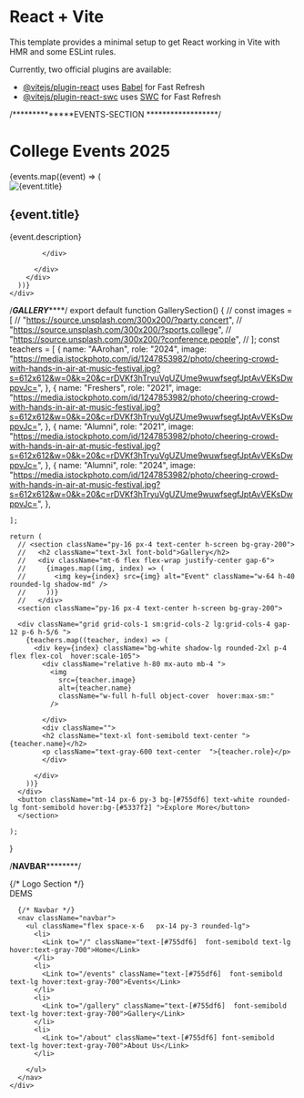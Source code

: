 # React + Vite

This template provides a minimal setup to get React working in Vite with HMR and some ESLint rules.

Currently, two official plugins are available:

- [@vitejs/plugin-react](https://github.com/vitejs/vite-plugin-react/blob/main/packages/plugin-react/README.md) uses [Babel](https://babeljs.io/) for Fast Refresh
- [@vitejs/plugin-react-swc](https://github.com/vitejs/vite-plugin-react-swc) uses [SWC](https://swc.rs/) for Fast Refresh


/**************EVENTS-SECTION ******************/
<div className="min-h-screen bg-gray-300 p-8">
    <h1 className="text-4xl font-extrabold text-black text-center mb-8">
     College Events 2025
    </h1>
    <div className="flex flex-row  flex-wrap justify-center  mt-16 ">
      {events.map((event) => (
        <div
          key={event.id}
          className="bg-white shadow-lg rounded-2xl overflow-hidden  mx-5 w-[400px]  transform transition duration-300 hover:scale-105 hover:shadow-2xl"
        >
          <img className="w-full h-72 object-cover " src={bg} alt={event.title} />
          <div className="p-5 flex flex-col text-center">
            <h2 className="text-2xl font-bold text-gray-800">{event.title}</h2>
            <p className="text-gray-600 text-sm mt-2">{event.description}</p>
            <div className="mt-4 text-gray-700">
              
            </div>
            
          </div>
        </div>
      ))}
    </div>
    
  </div>


  /***********GALLERY***************/
  export default function GallerySection() {
    // const images = [
    //   "https://source.unsplash.com/300x200/?party,concert",
    //   "https://source.unsplash.com/300x200/?sports,college",
    //   "https://source.unsplash.com/300x200/?conference,people",
    // ];
    const teachers = [
      {
        name: "AArohan",
        role: "2024",
        image: "https://media.istockphoto.com/id/1247853982/photo/cheering-crowd-with-hands-in-air-at-music-festival.jpg?s=612x612&w=0&k=20&c=rDVKf3hTryuVgUZUme9wuwfsegfJptAvVEKsDwppvJc=",
      },
      {
        name: "Freshers",
        role: "2021",
        image: "https://media.istockphoto.com/id/1247853982/photo/cheering-crowd-with-hands-in-air-at-music-festival.jpg?s=612x612&w=0&k=20&c=rDVKf3hTryuVgUZUme9wuwfsegfJptAvVEKsDwppvJc=",
      },
      {
        name: "Alumni",
        role: "2021",
        image: "https://media.istockphoto.com/id/1247853982/photo/cheering-crowd-with-hands-in-air-at-music-festival.jpg?s=612x612&w=0&k=20&c=rDVKf3hTryuVgUZUme9wuwfsegfJptAvVEKsDwppvJc=",
      },
      {
        name: "Alumni",
        role: "2024",
        image: "https://media.istockphoto.com/id/1247853982/photo/cheering-crowd-with-hands-in-air-at-music-festival.jpg?s=612x612&w=0&k=20&c=rDVKf3hTryuVgUZUme9wuwfsegfJptAvVEKsDwppvJc=",
      },
      
    ];
  
    return (
      // <section className="py-16 px-4 text-center h-screen bg-gray-200">
      //   <h2 className="text-3xl font-bold">Gallery</h2>
      //   <div className="mt-6 flex flex-wrap justify-center gap-6">
      //     {images.map((img, index) => (
      //       <img key={index} src={img} alt="Event" className="w-64 h-40 rounded-lg shadow-md" />
      //     ))}
      //   </div>
      <section className="py-16 px-4 text-center h-screen bg-gray-200">
  
      <div className="grid grid-cols-1 sm:grid-cols-2 lg:grid-cols-4 gap-12 p-6 h-5/6 ">
        {teachers.map((teacher, index) => (
          <div key={index} className="bg-white shadow-lg rounded-2xl p-4 flex flex-col  hover:scale-105">
            <div className="relative h-80 mx-auto mb-4 ">
              <img
                src={teacher.image}
                alt={teacher.name}
                className="w-full h-full object-cover  hover:max-sm:"
              />
              
            </div>
            <div className="">
            <h2 className="text-xl font-semibold text-center ">{teacher.name}</h2>
            <p className="text-gray-600 text-center  ">{teacher.role}</p>
            </div>
            
          </div>
        ))}
      </div>
      <button className="mt-14 px-6 py-3 bg-[#755df6] text-white rounded-lg font-semibold hover:bg-[#5337f2] ">Explore More</button>
      </section>
  
    );
  }

/******************NAVBAR**************************/
<div className="header flex justify-between items-center py-2 px-2 bg-gray-200   shadow-xl border">
      {/* Logo Section */}
      <div className="logo text-3xl px-8 font-bold text-[#755df6] ">
        DEMS
      </div>

      {/* Navbar */}
      <nav className="navbar">
        <ul className="flex space-x-6   px-14 py-3 rounded-lg">
          <li>
            <Link to="/" className="text-[#755df6]  font-semibold text-lg hover:text-gray-700">Home</Link>
          </li>
          <li>
            <Link to="/events" className="text-[#755df6]  font-semibold text-lg hover:text-gray-700">Events</Link>
          </li>
          <li>
            <Link to="/gallery" className="text-[#755df6]  font-semibold text-lg hover:text-gray-700">Gallery</Link>
          </li>
          <li>
            <Link to="/about" className="text-[#755df6] font-semibold text-lg hover:text-gray-700">About Us</Link>
          </li>
          
        </ul>
      </nav>
    </div>